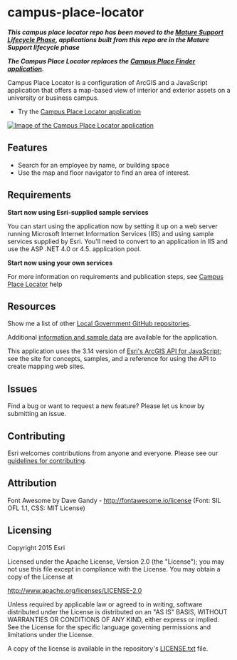 # campus-place-locator

***This campus place locator repo has been moved to the [Mature Support Lifecycle Phase](http://links.esri.com/Support/ProductLifeCycle), applications built from this repo are in the Mature Support lifecycle phase***

***The Campus Place Locator replaces the [Campus Place Finder application](https://github.com/Esri/campus-place-finder).***

Campus Place Locator is a configuration of ArcGIS and a JavaScript application that offers a map-based view of interior and exterior assets on a university or business campus.

* Try the [Campus Place Locator application](http://links.esri.com/localgovernment/tryit/CampusPlaceLocator/)

[![Image of the Campus Place Locator application](campus-place-locator.png "Site Selector application")](http://links.esri.com/localgovernment/tryit/CampusPlaceLocator/)

## Features

* Search for an employee by name, or building space
* Use the map and floor navigator to find an area of interest.

## Requirements

**Start now using Esri-supplied sample services**

You can start using the application now by setting it up on a web server running Microsoft Internet Information Services (IIS) and using sample services supplied by Esri.
You'll need to convert to an application in IIS and use the ASP .NET 4.0 or 4.5. application pool.

**Start now using your own services**

For more information on requirements and publication steps, see [Campus Place Locator](http://links.esri.com/localgovernment/help/campusplacelocator) help

## Resources

Show me a list of other [Local Government GitHub repositories](http://esri.github.io/#Local-Government).

Additional [information and sample data](http://links.esri.com/localgovernment/help/campusplacelocato)
are available for the application.

This application uses the 3.14 version of
[Esri's ArcGIS API for JavaScript](http://help.arcgis.com/en/webapi/javascript/arcgis/);
see the site for concepts, samples, and a reference for using the API to create mapping web sites.

## Issues

Find a bug or want to request a new feature?  Please let us know by submitting an issue.

## Contributing

Esri welcomes contributions from anyone and everyone.
Please see our [guidelines for contributing](https://github.com/esri/contributing).

## Attribution
Font Awesome by Dave Gandy - http://fontawesome.io/license (Font: SIL OFL 1.1, CSS: MIT License)


## Licensing

Copyright 2015 Esri

Licensed under the Apache License, Version 2.0 (the "License");
you may not use this file except in compliance with the License.
You may obtain a copy of the License at

   http://www.apache.org/licenses/LICENSE-2.0

Unless required by applicable law or agreed to in writing, software
distributed under the License is distributed on an "AS IS" BASIS,
WITHOUT WARRANTIES OR CONDITIONS OF ANY KIND, either express or implied.
See the License for the specific language governing permissions and
limitations under the License.

A copy of the license is available in the repository's
[LICENSE.txt](https://raw.github.com/Esri/campus-place-locator/master/LICENSE.txt) file.
